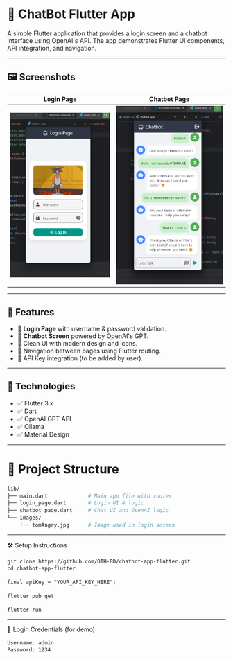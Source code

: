 # 🤖 ChatBot Flutter App

A simple Flutter application that provides a login screen and a chatbot interface using OpenAI's API. The app demonstrates Flutter UI components, API integration, and navigation.

---

## 🖼️ Screenshots

| Login Page                                  | Chatbot Page                                 |
|---------------------------------------------|----------------------------------------------|
| ![Login Screenshot](screenshots/login1.png) | ![Chatbot Screenshot](screenshots/chat1.png) |

---

## 📱 Features

- 🔐 **Login Page** with username & password validation.
- 💬 **Chatbot Screen** powered by OpenAI's GPT.
- 🎨 Clean UI with modern design and icons.
- 🚀 Navigation between pages using Flutter routing.
- 🔑 API Key integration (to be added by user).


---

## 🧠 Technologies

- ✅ Flutter 3.x
- ✅ Dart
- ✅ OpenAI GPT API
- ✅ Ollama
- ✅ Material Design

---

# 📁 Project Structure

```bash
lib/
├── main.dart             # Main app file with routes
├── login_page.dart       # Login UI & logic
├── chatbot_page.dart     # Chat UI and OpenAI logic
└── images/
    └── tomAngry.jpg      # Image used in login screen
```
---
🛠️ Setup Instructions
```
git clone https://github.com/OTH-BD/chatbot-app-flutter.git
cd chatbot-app-flutter

final apiKey = "YOUR_API_KEY_HERE";

flutter pub get

flutter run

```
---

🔐 Login Credentials (for demo)
```
Username: admin
Password: 1234
```
